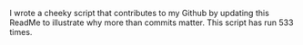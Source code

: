 I wrote a cheeky script that contributes to my Github by updating this ReadMe to illustrate why more than commits matter. This script has run 533 times.